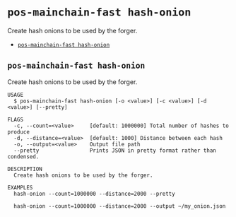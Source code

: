 # `pos-mainchain-fast hash-onion`

Create hash onions to be used by the forger.

- [`pos-mainchain-fast hash-onion`](#pos-mainchain-fast-hash-onion)

## `pos-mainchain-fast hash-onion`

Create hash onions to be used by the forger.

```
USAGE
  $ pos-mainchain-fast hash-onion [-o <value>] [-c <value>] [-d <value>] [--pretty]

FLAGS
  -c, --count=<value>     [default: 1000000] Total number of hashes to produce
  -d, --distance=<value>  [default: 1000] Distance between each hash
  -o, --output=<value>    Output file path
  --pretty                Prints JSON in pretty format rather than condensed.

DESCRIPTION
  Create hash onions to be used by the forger.

EXAMPLES
  hash-onion --count=1000000 --distance=2000 --pretty

  hash-onion --count=1000000 --distance=2000 --output ~/my_onion.json
```
